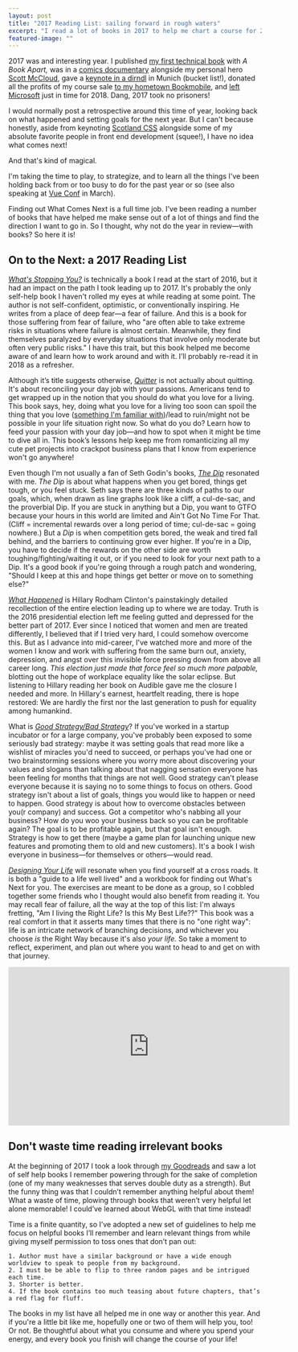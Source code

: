 ```yaml
---
layout: post
title: "2017 Reading List: sailing forward in rough waters"
excerpt: "I read a lot of books in 2017 to help me chart a course for 2018. If you are a little like me (fear failure, serial quitter, woman in tech), some of them might be for you!"
featured-image: ""
---
```


2017 was and interesting year. I published [my first technical book](https://abookapart.com/products/animation-at-work) with _A Book Apart,_ was in a [comics documentary](http://www.24hourcomicmovie.com/) alongside my personal hero [Scott McCloud](http://scottmccloud.com/), gave a [keynote in a dirndl](https://www.youtube.com/watch?v=vMEzMVk8yAU) in Munich (bucket list!), donated all the profits of my course sale [to my hometown Bookmobile](http://www.patrickcountybookmobilefund.org/news/2018/1/10/rachel-the-great-patrick-county-native-rachel-nabors-donates-profits-from-online-courses-to-the-bookmobile-fund), and [left Microsoft](http://rachelnabors.com/2017/12/18/leaving-microsoft/) just in time for 2018. Dang, 2017 took no prisoners!

I would normally post a retrospective around this time of year, looking back on what happened and setting goals for the next year. But I can't because honestly, aside from keynoting [Scotland CSS](http://scotlandcss.com/) alongside some of my absolute favorite people in front end development (squee!), I have no idea what comes next! 

And that's kind of magical. 

I'm taking the time to play, to strategize, and to learn all the things I've been holding back from or too busy to do for the past year or so (see also speaking at [Vue Conf](http://vueconf.us/) in March). 

Finding out What Comes Next is a full time job. I've been reading a number of books that have helped me make sense out of a lot of things and find the direction I want to go in. So I thought, why not do the year in review&mdash;with books? So here it is!

## On to the Next: a 2017 Reading List

_[What's Stopping You?](http://amzn.to/2DQiH2H)_ is technically a book I read at the start of 2016, but it had an impact on the path I took leading up to 2017. It's probably the only self-help book I haven't rolled my eyes at while reading at some point. The author is not self-confident, optimistic, or conventionally inspiring. He writes from a place of deep fear—a fear of failure. And this is a book for those suffering from fear of failure, who "are often able to take extreme risks in situations where failure is almost certain. Meanwhile, they find themselves paralyzed by everyday situations that involve only moderate but often very public risks." I have this trait, but this book helped me become aware of and learn how to work around and with it. I’ll probably re-read it in 2018 as a refresher.

Although it’s title suggests otherwise, _[Quitter](http://amzn.to/2DikWup)_ is not actually about quitting. It's about reconciling your day job with your passions. Americans tend to get wrapped up in the notion that you should do what you love for a living. This book says, hey, doing what you love for a living too soon can spoil the thing that you love ([something I'm familiar with](https://byrslf.co/dont-do-what-you-love-41312c943e2))/lead to ruin/might not be possible in your life situation right now. So what do you do? Learn how to feed your passion with your day job&mdash;and how to spot when it might be time to dive all in. This book’s lessons help keep me from romanticizing all my cute pet projects into crackpot business plans that I know from experience won't go anywhere!

Even though I'm not usually a fan of Seth Godin's books, _[The Dip](http://amzn.to/2DMsCGt)_ resonated with me. _The Dip_ is about what happens when you get bored, things get tough, or you feel stuck. Seth says there are three kinds of paths to our goals, which, when drawn as line graphs look like a cliff, a cul-de-sac, and the proverbial Dip. If you are stuck in anything but a Dip, you want to GTFO because your hours in this world are limited and Ain't Got No Time For That. (Cliff = incremental rewards over a long period of time; cul-de-sac = going nowhere.) But a *Dip* is when competition gets bored, the weak and tired fall behind, and the barriers to continuing grow ever higher. If you're in a Dip, you have to decide if the rewards on the other side are worth toughing/fighting/waiting it out, or if you need to look for your next path to a Dip. It's a good book if you're going through a rough patch and wondering, "Should I keep at this and hope things get better or move on to something else?"

_[What Happened](http://amzn.to/2EW2cBw)_ is Hillary Rodham Clinton's painstakingly detailed recollection of the entire election leading up to where we are today. Truth is the 2016 presidential election left me feeling gutted and depressed for the better part of 2017. Ever since I noticed that women and men are treated differently, I believed that if I tried very hard, I could somehow overcome this. But as I advance into mid-career, I've watched more and more of the women I know and work with suffering from the same burn out, anxiety, depression, and angst over this invisible force pressing down from above all career long. *This election just made that force feel so much more palpable,* blotting out the hope of workplace equality like the solar eclipse. But listening to Hillary reading her book on Audible gave me the closure I needed and more. In Hillary's earnest, heartfelt reading, there is hope restored: We are hardly the first nor the last generation to push for equality among humankind.

What is _[Good Strategy/Bad Strategy](http://amzn.to/2DlCINB)_? If you've worked in a startup incubator or for a large company, you've probably been exposed to some seriously bad strategy: maybe it was setting goals that read more like a wishlist of miracles you'd need to succeed, or perhaps you've had one or two brainstorming sessions where you worry more about discovering your values and slogans than talking about that nagging sensation everyone has been feeling for months that things are not well. Good strategy can't please everyone because it is saying no to some things to focus on others. Good strategy isn't about a list of goals, things you would like to happen or need to happen. Good strategy is about how to overcome obstacles between you(r company) and success. Got a competitor who's nabbing all your business? How do you woo your business back so you can be profitable again? The goal is to be profitable again, but that goal isn't enough. Strategy is how to get there (maybe a game plan for launching unique new features and promoting them to old and new customers). It's a book I wish everyone in business—for themselves or others—would read. 

_[Designing Your Life](http://amzn.to/2EUshkm)_ will resonate when you find yourself at a cross roads. It is both a "guide to a life well lived" and a workbook for finding out What's Next for you. The exercises are meant to be done as a group, so I cobbled together some friends who I thought would also benefit from reading it. You may recall fear of failure, all the way at the top of this list: I'm always fretting, "Am I living the Right Life? Is this My Best Life??" This book was a real comfort in that it asserts many times that there is no "one right way": life is an intricate network of branching decisions, and whichever you choose _is_ the Right Way because it's also _your life._ So take a moment to reflect, experiment, and plan out where you want to head to and get on with that journey.

<iframe width="560" height="315" src="https://www.youtube.com/embed/MtnidBqnB7k?start=58" frameborder="0" allow="autoplay; encrypted-media" allowfullscreen></iframe>

## Don't waste time reading irrelevant books

At the beginning of 2017 I took a look through [my Goodreads](https://www.goodreads.com/author/show/3064073.Rachel_Nabors) and saw a lot of self help books I remember powering through for the sake of completion (one of my many weaknesses that serves double duty as a strength). But the funny thing was that I couldn’t remember anything helpful about them! What a waste of time, plowing through books that weren’t very helpful let alone memorable! I could’ve learned about WebGL with that time instead! 

Time is a finite quantity, so I’ve adopted a new set of guidelines to help me focus on helpful books I’ll remember and learn relevant things from while giving myself permission to toss ones that don’t pan out:

	1. Author must have a similar background or have a wide enough worldview to speak to people from my background.
	2. I must be be able to flip to three random pages and be intrigued each time. 
	3. Shorter is better.
	4. If the book contains too much teasing about future chapters, that’s a red flag for fluff.

The books in my list have all helped me in one way or another this year. And if you're a little bit like me, hopefully one or two of them will help you, too! Or not. Be thoughtful about what you consume and where you spend your energy, and every book you finish will change the course of your life!